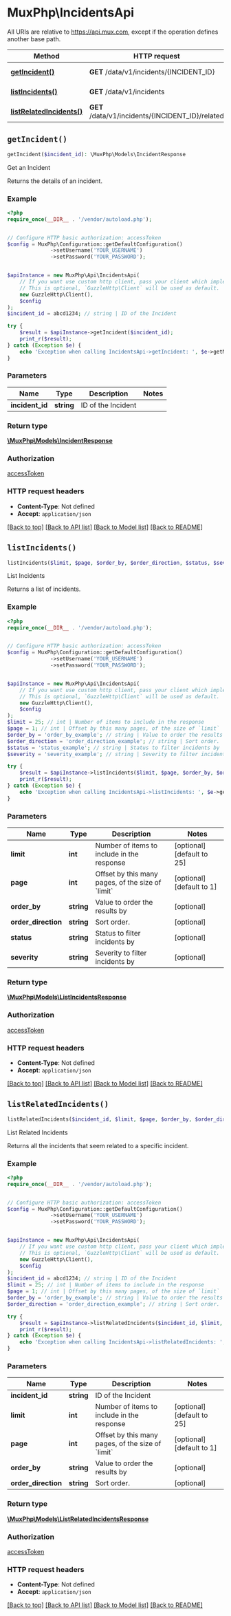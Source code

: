 # MuxPhp\IncidentsApi

All URIs are relative to https://api.mux.com, except if the operation defines another base path.

| Method | HTTP request | Description |
| ------------- | ------------- | ------------- |
| [**getIncident()**](IncidentsApi.md#getIncident) | **GET** /data/v1/incidents/{INCIDENT_ID} | Get an Incident |
| [**listIncidents()**](IncidentsApi.md#listIncidents) | **GET** /data/v1/incidents | List Incidents |
| [**listRelatedIncidents()**](IncidentsApi.md#listRelatedIncidents) | **GET** /data/v1/incidents/{INCIDENT_ID}/related | List Related Incidents |


## `getIncident()`

```php
getIncident($incident_id): \MuxPhp\Models\IncidentResponse
```

Get an Incident

Returns the details of an incident.

### Example

```php
<?php
require_once(__DIR__ . '/vendor/autoload.php');


// Configure HTTP basic authorization: accessToken
$config = MuxPhp\Configuration::getDefaultConfiguration()
              ->setUsername('YOUR_USERNAME')
              ->setPassword('YOUR_PASSWORD');


$apiInstance = new MuxPhp\Api\IncidentsApi(
    // If you want use custom http client, pass your client which implements `GuzzleHttp\ClientInterface`.
    // This is optional, `GuzzleHttp\Client` will be used as default.
    new GuzzleHttp\Client(),
    $config
);
$incident_id = abcd1234; // string | ID of the Incident

try {
    $result = $apiInstance->getIncident($incident_id);
    print_r($result);
} catch (Exception $e) {
    echo 'Exception when calling IncidentsApi->getIncident: ', $e->getMessage(), PHP_EOL;
}
```

### Parameters

| Name | Type | Description  | Notes |
| ------------- | ------------- | ------------- | ------------- |
| **incident_id** | **string**| ID of the Incident | |

### Return type

[**\MuxPhp\Models\IncidentResponse**](../Model/IncidentResponse.md)

### Authorization

[accessToken](../../README.md#accessToken)

### HTTP request headers

- **Content-Type**: Not defined
- **Accept**: `application/json`

[[Back to top]](#) [[Back to API list]](../../README.md#endpoints)
[[Back to Model list]](../../README.md#models)
[[Back to README]](../../README.md)

## `listIncidents()`

```php
listIncidents($limit, $page, $order_by, $order_direction, $status, $severity): \MuxPhp\Models\ListIncidentsResponse
```

List Incidents

Returns a list of incidents.

### Example

```php
<?php
require_once(__DIR__ . '/vendor/autoload.php');


// Configure HTTP basic authorization: accessToken
$config = MuxPhp\Configuration::getDefaultConfiguration()
              ->setUsername('YOUR_USERNAME')
              ->setPassword('YOUR_PASSWORD');


$apiInstance = new MuxPhp\Api\IncidentsApi(
    // If you want use custom http client, pass your client which implements `GuzzleHttp\ClientInterface`.
    // This is optional, `GuzzleHttp\Client` will be used as default.
    new GuzzleHttp\Client(),
    $config
);
$limit = 25; // int | Number of items to include in the response
$page = 1; // int | Offset by this many pages, of the size of `limit`
$order_by = 'order_by_example'; // string | Value to order the results by
$order_direction = 'order_direction_example'; // string | Sort order.
$status = 'status_example'; // string | Status to filter incidents by
$severity = 'severity_example'; // string | Severity to filter incidents by

try {
    $result = $apiInstance->listIncidents($limit, $page, $order_by, $order_direction, $status, $severity);
    print_r($result);
} catch (Exception $e) {
    echo 'Exception when calling IncidentsApi->listIncidents: ', $e->getMessage(), PHP_EOL;
}
```

### Parameters

| Name | Type | Description  | Notes |
| ------------- | ------------- | ------------- | ------------- |
| **limit** | **int**| Number of items to include in the response | [optional] [default to 25] |
| **page** | **int**| Offset by this many pages, of the size of &#x60;limit&#x60; | [optional] [default to 1] |
| **order_by** | **string**| Value to order the results by | [optional] |
| **order_direction** | **string**| Sort order. | [optional] |
| **status** | **string**| Status to filter incidents by | [optional] |
| **severity** | **string**| Severity to filter incidents by | [optional] |

### Return type

[**\MuxPhp\Models\ListIncidentsResponse**](../Model/ListIncidentsResponse.md)

### Authorization

[accessToken](../../README.md#accessToken)

### HTTP request headers

- **Content-Type**: Not defined
- **Accept**: `application/json`

[[Back to top]](#) [[Back to API list]](../../README.md#endpoints)
[[Back to Model list]](../../README.md#models)
[[Back to README]](../../README.md)

## `listRelatedIncidents()`

```php
listRelatedIncidents($incident_id, $limit, $page, $order_by, $order_direction): \MuxPhp\Models\ListRelatedIncidentsResponse
```

List Related Incidents

Returns all the incidents that seem related to a specific incident.

### Example

```php
<?php
require_once(__DIR__ . '/vendor/autoload.php');


// Configure HTTP basic authorization: accessToken
$config = MuxPhp\Configuration::getDefaultConfiguration()
              ->setUsername('YOUR_USERNAME')
              ->setPassword('YOUR_PASSWORD');


$apiInstance = new MuxPhp\Api\IncidentsApi(
    // If you want use custom http client, pass your client which implements `GuzzleHttp\ClientInterface`.
    // This is optional, `GuzzleHttp\Client` will be used as default.
    new GuzzleHttp\Client(),
    $config
);
$incident_id = abcd1234; // string | ID of the Incident
$limit = 25; // int | Number of items to include in the response
$page = 1; // int | Offset by this many pages, of the size of `limit`
$order_by = 'order_by_example'; // string | Value to order the results by
$order_direction = 'order_direction_example'; // string | Sort order.

try {
    $result = $apiInstance->listRelatedIncidents($incident_id, $limit, $page, $order_by, $order_direction);
    print_r($result);
} catch (Exception $e) {
    echo 'Exception when calling IncidentsApi->listRelatedIncidents: ', $e->getMessage(), PHP_EOL;
}
```

### Parameters

| Name | Type | Description  | Notes |
| ------------- | ------------- | ------------- | ------------- |
| **incident_id** | **string**| ID of the Incident | |
| **limit** | **int**| Number of items to include in the response | [optional] [default to 25] |
| **page** | **int**| Offset by this many pages, of the size of &#x60;limit&#x60; | [optional] [default to 1] |
| **order_by** | **string**| Value to order the results by | [optional] |
| **order_direction** | **string**| Sort order. | [optional] |

### Return type

[**\MuxPhp\Models\ListRelatedIncidentsResponse**](../Model/ListRelatedIncidentsResponse.md)

### Authorization

[accessToken](../../README.md#accessToken)

### HTTP request headers

- **Content-Type**: Not defined
- **Accept**: `application/json`

[[Back to top]](#) [[Back to API list]](../../README.md#endpoints)
[[Back to Model list]](../../README.md#models)
[[Back to README]](../../README.md)
